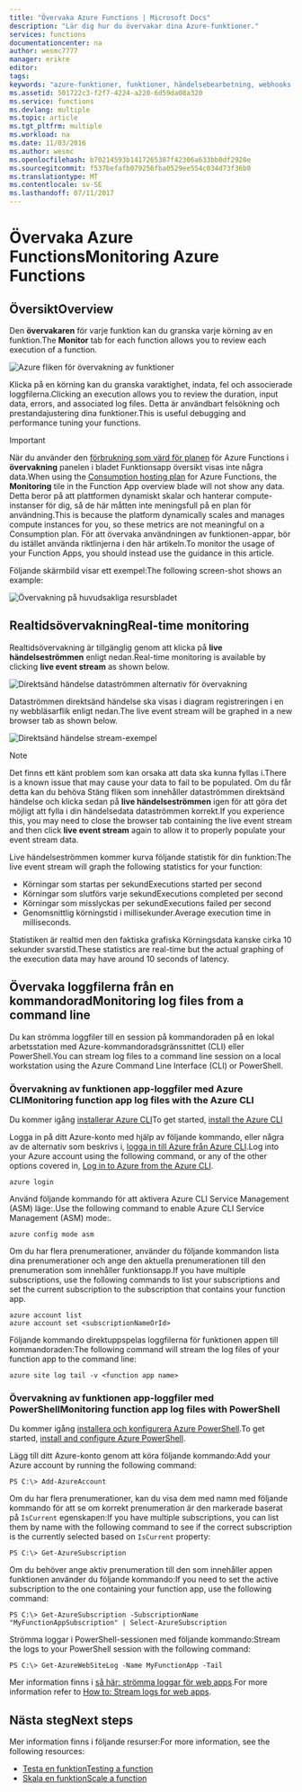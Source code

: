 ```yaml
---
title: "Övervaka Azure Functions | Microsoft Docs"
description: "Lär dig hur du övervakar dina Azure-funktioner."
services: functions
documentationcenter: na
author: wesmc7777
manager: erikre
editor: 
tags: 
keywords: "azure-funktioner, funktioner, händelsebearbetning, webhooks, dynamisk beräkning, serverlös arkitektur"
ms.assetid: 501722c3-f2f7-4224-a220-6d59da08a320
ms.service: functions
ms.devlang: multiple
ms.topic: article
ms.tgt_pltfrm: multiple
ms.workload: na
ms.date: 11/03/2016
ms.author: wesmc
ms.openlocfilehash: b70214593b1417265387f42306a633bb0df2920e
ms.sourcegitcommit: f537befafb079256fba0529ee554c034d73f36b0
ms.translationtype: MT
ms.contentlocale: sv-SE
ms.lasthandoff: 07/11/2017
---
```

# <a name="monitoring-azure-functions"></a><span data-ttu-id="2686d-104">Övervaka Azure Functions</span><span class="sxs-lookup"><span data-stu-id="2686d-104">Monitoring Azure Functions</span></span>

## <a name="overview"></a><span data-ttu-id="2686d-105">Översikt</span><span class="sxs-lookup"><span data-stu-id="2686d-105">Overview</span></span> 


<span data-ttu-id="2686d-106">Den **övervakaren** för varje funktion kan du granska varje körning av en funktion.</span><span class="sxs-lookup"><span data-stu-id="2686d-106">The **Monitor** tab for each function allows you to review each execution of a function.</span></span>

![Azure fliken för övervakning av funktioner](./media/functions-monitoring/monitor-tab.png) 

<span data-ttu-id="2686d-108">Klicka på en körning kan du granska varaktighet, indata, fel och associerade loggfilerna.</span><span class="sxs-lookup"><span data-stu-id="2686d-108">Clicking an execution allows you to review the duration, input data, errors, and associated log files.</span></span> <span data-ttu-id="2686d-109">Detta är användbart felsökning och prestandajustering dina funktioner.</span><span class="sxs-lookup"><span data-stu-id="2686d-109">This is useful debugging and performance tuning your functions.</span></span>


> [!IMPORTANT]
> <span data-ttu-id="2686d-110">När du använder den [förbrukning som värd för planen](functions-overview.md#pricing) för Azure Functions i **övervakning** panelen i bladet Funktionsapp översikt visas inte några data.</span><span class="sxs-lookup"><span data-stu-id="2686d-110">When using the [Consumption hosting plan](functions-overview.md#pricing) for Azure Functions, the **Monitoring** tile in the Function App overview blade will not show any data.</span></span> <span data-ttu-id="2686d-111">Detta beror på att plattformen dynamiskt skalar och hanterar compute-instanser för dig, så de här måtten inte meningsfull på en plan för användning.</span><span class="sxs-lookup"><span data-stu-id="2686d-111">This is because the platform dynamically scales and manages compute instances for you, so these metrics are not meaningful on a Consumption plan.</span></span> <span data-ttu-id="2686d-112">För att övervaka användningen av funktionen-appar, bör du istället använda riktlinjerna i den här artikeln.</span><span class="sxs-lookup"><span data-stu-id="2686d-112">To monitor the usage of your Function Apps, you should instead use the guidance in this article.</span></span>
> 
> <span data-ttu-id="2686d-113">Följande skärmbild visar ett exempel:</span><span class="sxs-lookup"><span data-stu-id="2686d-113">The following screen-shot shows an example:</span></span>
> 
> ![Övervakning på huvudsakliga resursbladet](./media/functions-monitoring/app-service-overview-monitoring.png)



## <a name="real-time-monitoring"></a><span data-ttu-id="2686d-115">Realtidsövervakning</span><span class="sxs-lookup"><span data-stu-id="2686d-115">Real-time monitoring</span></span>

<span data-ttu-id="2686d-116">Realtidsövervakning är tillgänglig genom att klicka på **live händelseströmmen** enligt nedan.</span><span class="sxs-lookup"><span data-stu-id="2686d-116">Real-time monitoring is available by clicking **live event stream** as shown below.</span></span> 

![Direktsänd händelse dataströmmen alternativ för övervakning](./media/functions-monitoring/monitor-tab-live-event-stream.png)

<span data-ttu-id="2686d-118">Dataströmmen direktsänd händelse ska visas i diagram registreringen i en ny webbläsarflik enligt nedan.</span><span class="sxs-lookup"><span data-stu-id="2686d-118">The live event stream will be graphed in a new browser tab as shown below.</span></span> 

![Direktsänd händelse stream-exempel](./media/functions-monitoring/live-event-stream.png)


> [!NOTE]
> <span data-ttu-id="2686d-120">Det finns ett känt problem som kan orsaka att data ska kunna fyllas i.</span><span class="sxs-lookup"><span data-stu-id="2686d-120">There is a known issue that may cause your data to fail to be populated.</span></span> <span data-ttu-id="2686d-121">Om du får detta kan du behöva Stäng fliken som innehåller dataströmmen direktsänd händelse och klicka sedan på **live händelseströmmen** igen för att göra det möjligt att fylla i din händelsedata dataströmmen korrekt.</span><span class="sxs-lookup"><span data-stu-id="2686d-121">If you experience this, you may need to close the browser tab containing the live event stream and then click **live event stream** again to allow it to properly populate your event stream data.</span></span> 

<span data-ttu-id="2686d-122">Live händelseströmmen kommer kurva följande statistik för din funktion:</span><span class="sxs-lookup"><span data-stu-id="2686d-122">The live event stream will graph the following statistics for your function:</span></span>

* <span data-ttu-id="2686d-123">Körningar som startas per sekund</span><span class="sxs-lookup"><span data-stu-id="2686d-123">Executions started per second</span></span>
* <span data-ttu-id="2686d-124">Körningar som slutförs varje sekund</span><span class="sxs-lookup"><span data-stu-id="2686d-124">Executions completed per second</span></span>
* <span data-ttu-id="2686d-125">Körningar som misslyckas per sekund</span><span class="sxs-lookup"><span data-stu-id="2686d-125">Executions failed per second</span></span>
* <span data-ttu-id="2686d-126">Genomsnittlig körningstid i millisekunder.</span><span class="sxs-lookup"><span data-stu-id="2686d-126">Average execution time in milliseconds.</span></span>

<span data-ttu-id="2686d-127">Statistiken är realtid men den faktiska grafiska Körningsdata kanske cirka 10 sekunder svarstid.</span><span class="sxs-lookup"><span data-stu-id="2686d-127">These statistics are real-time but the actual graphing of the execution data may have around 10 seconds of latency.</span></span>






## <a name="monitoring-log-files-from-a-command-line"></a><span data-ttu-id="2686d-128">Övervaka loggfilerna från en kommandorad</span><span class="sxs-lookup"><span data-stu-id="2686d-128">Monitoring log files from a command line</span></span>


<span data-ttu-id="2686d-129">Du kan strömma loggfiler till en session på kommandoraden på en lokal arbetsstation med Azure-kommandoradsgränssnittet (CLI) eller PowerShell.</span><span class="sxs-lookup"><span data-stu-id="2686d-129">You can stream log files to a command line session on a local workstation using the Azure Command Line Interface (CLI) or PowerShell.</span></span>

### <a name="monitoring-function-app-log-files-with-the-azure-cli"></a><span data-ttu-id="2686d-130">Övervakning av funktionen app-loggfiler med Azure CLI</span><span class="sxs-lookup"><span data-stu-id="2686d-130">Monitoring function app log files with the Azure CLI</span></span>

<span data-ttu-id="2686d-131">Du kommer igång [installerar Azure CLI](../cli-install-nodejs.md)</span><span class="sxs-lookup"><span data-stu-id="2686d-131">To get started, [install the Azure CLI](../cli-install-nodejs.md)</span></span>

<span data-ttu-id="2686d-132">Logga in på ditt Azure-konto med hjälp av följande kommando, eller några av de alternativ som beskrivs i, [logga in till Azure från Azure CLI](../xplat-cli-connect.md).</span><span class="sxs-lookup"><span data-stu-id="2686d-132">Log into your Azure account using the following command, or any of the other options covered in, [Log in to Azure from the Azure CLI](../xplat-cli-connect.md).</span></span>

    azure login

<span data-ttu-id="2686d-133">Använd följande kommando för att aktivera Azure CLI Service Management (ASM) läge:.</span><span class="sxs-lookup"><span data-stu-id="2686d-133">Use the following command to enable Azure CLI Service Management (ASM) mode:.</span></span>

    azure config mode asm

<span data-ttu-id="2686d-134">Om du har flera prenumerationer, använder du följande kommandon lista dina prenumerationer och ange den aktuella prenumerationen till den prenumeration som innehåller funktionsapp.</span><span class="sxs-lookup"><span data-stu-id="2686d-134">If you have multiple subscriptions, use the following commands to list your subscriptions and set the current subscription to the subscription that contains your function app.</span></span>

    azure account list
    azure account set <subscriptionNameOrId>

<span data-ttu-id="2686d-135">Följande kommando direktuppspelas loggfilerna för funktionen appen till kommandoraden:</span><span class="sxs-lookup"><span data-stu-id="2686d-135">The following command will stream the log files of your function app to the command line:</span></span>

    azure site log tail -v <function app name>

### <a name="monitoring-function-app-log-files-with-powershell"></a><span data-ttu-id="2686d-136">Övervakning av funktionen app-loggfiler med PowerShell</span><span class="sxs-lookup"><span data-stu-id="2686d-136">Monitoring function app log files with PowerShell</span></span>

<span data-ttu-id="2686d-137">Du kommer igång [installera och konfigurera Azure PowerShell](/powershell/azure/overview).</span><span class="sxs-lookup"><span data-stu-id="2686d-137">To get started, [install and configure Azure PowerShell](/powershell/azure/overview).</span></span>

<span data-ttu-id="2686d-138">Lägg till ditt Azure-konto genom att köra följande kommando:</span><span class="sxs-lookup"><span data-stu-id="2686d-138">Add your Azure account by running the following command:</span></span>

    PS C:\> Add-AzureAccount

<span data-ttu-id="2686d-139">Om du har flera prenumerationer, kan du visa dem med namn med följande kommando för att se om korrekt prenumeration är den markerade baserat på `IsCurrent` egenskapen:</span><span class="sxs-lookup"><span data-stu-id="2686d-139">If you have multiple subscriptions, you can list them by name with the following command to see if the correct subscription is the currently selected based on `IsCurrent` property:</span></span>

    PS C:\> Get-AzureSubscription

<span data-ttu-id="2686d-140">Om du behöver ange aktiv prenumeration till den som innehåller appen funktionen använder du följande kommando:</span><span class="sxs-lookup"><span data-stu-id="2686d-140">If you need to set the active subscription to the one containing your function app, use the following command:</span></span>

    PS C:\> Get-AzureSubscription -SubscriptionName "MyFunctionAppSubscription" | Select-AzureSubscription

<span data-ttu-id="2686d-141">Strömma loggar i PowerShell-sessionen med följande kommando:</span><span class="sxs-lookup"><span data-stu-id="2686d-141">Stream the logs to your PowerShell session with the following command:</span></span>

    PS C:\> Get-AzureWebSiteLog -Name MyFunctionApp -Tail

<span data-ttu-id="2686d-142">Mer information finns i [så här: strömma loggar för web apps](../app-service-web/web-sites-enable-diagnostic-log.md#streamlogs).</span><span class="sxs-lookup"><span data-stu-id="2686d-142">For more information refer to [How to: Stream logs for web apps](../app-service-web/web-sites-enable-diagnostic-log.md#streamlogs).</span></span> 

## <a name="next-steps"></a><span data-ttu-id="2686d-143">Nästa steg</span><span class="sxs-lookup"><span data-stu-id="2686d-143">Next steps</span></span>
<span data-ttu-id="2686d-144">Mer information finns i följande resurser:</span><span class="sxs-lookup"><span data-stu-id="2686d-144">For more information, see the following resources:</span></span>

* [<span data-ttu-id="2686d-145">Testa en funktion</span><span class="sxs-lookup"><span data-stu-id="2686d-145">Testing a function</span></span>](functions-test-a-function.md)
* [<span data-ttu-id="2686d-146">Skala en funktion</span><span class="sxs-lookup"><span data-stu-id="2686d-146">Scale a function</span></span>](functions-scale.md)

